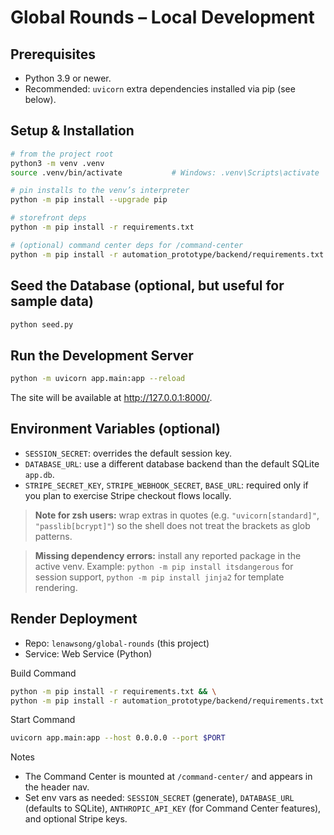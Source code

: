 # Global Rounds – Local Development

## Prerequisites
- Python 3.9 or newer.
- Recommended: `uvicorn` extra dependencies installed via pip (see below).

## Setup & Installation
```bash
# from the project root
python3 -m venv .venv
source .venv/bin/activate           # Windows: .venv\Scripts\activate

# pin installs to the venv’s interpreter
python -m pip install --upgrade pip

# storefront deps
python -m pip install -r requirements.txt

# (optional) command center deps for /command-center
python -m pip install -r automation_prototype/backend/requirements.txt
```

## Seed the Database (optional, but useful for sample data)
```bash
python seed.py
```

## Run the Development Server
```bash
python -m uvicorn app.main:app --reload
```

The site will be available at http://127.0.0.1:8000/.

## Environment Variables (optional)
- `SESSION_SECRET`: overrides the default session key.
- `DATABASE_URL`: use a different database backend than the default SQLite `app.db`.
- `STRIPE_SECRET_KEY`, `STRIPE_WEBHOOK_SECRET`, `BASE_URL`: required only if you plan to exercise Stripe checkout flows locally.

> **Note for zsh users:** wrap extras in quotes (e.g. `"uvicorn[standard]"`, `"passlib[bcrypt]"`) so the shell does not treat the brackets as glob patterns.

> **Missing dependency errors:** install any reported package in the active venv. Example: `python -m pip install itsdangerous` for session support, `python -m pip install jinja2` for template rendering.

## Render Deployment
- Repo: `lenawsong/global-rounds` (this project)
- Service: Web Service (Python)

Build Command
```bash
python -m pip install -r requirements.txt && \
python -m pip install -r automation_prototype/backend/requirements.txt
```

Start Command
```bash
uvicorn app.main:app --host 0.0.0.0 --port $PORT
```

Notes
- The Command Center is mounted at `/command-center/` and appears in the header nav.
- Set env vars as needed: `SESSION_SECRET` (generate), `DATABASE_URL` (defaults to SQLite), `ANTHROPIC_API_KEY` (for Command Center features), and optional Stripe keys.
